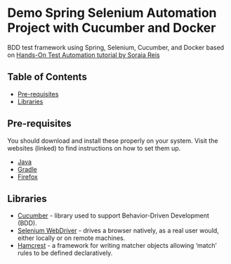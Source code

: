 # Demo Spring Selenium Automation Project with Cucumber and Docker

BDD test framework using Spring, Selenium, Cucumber, and Docker based on [Hands-On Test Automation tutorial by Soraia Reis](https://www.linkedin.com/pulse/part-1-hands-on-test-automation-project-java-spring-reis-fernandes/)

## Table of Contents

- [Pre-requisites](#pre-requisites)
- [Libraries](#libraries)

## Pre-requisites

You should download and install these properly on your system. Visit the websites (linked) to find instructions on how to set them up.

* [Java](https://www.java.com/en/download/)
* [Gradle](https://gradle.org/)
* [Firefox](https://www.mozilla.org/)

## Libraries

* [Cucumber](https://cucumber.io/) - library used to support Behavior-Driven Development (BDD).
* [Selenium WebDriver](https://www.selenium.dev/documentation/en/webdriver/) - drives a browser natively, as a real user would, either locally or on remote machines.
* [Hamcrest](http://hamcrest.org/JavaHamcrest/tutorial) - a framework for writing matcher objects allowing ‘match’ rules to be defined declaratively.
